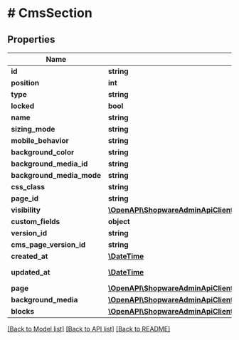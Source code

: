 # # CmsSection

## Properties

Name | Type | Description | Notes
------------ | ------------- | ------------- | -------------
**id** | **string** |  | [optional]
**position** | **int** |  |
**type** | **string** |  |
**locked** | **bool** |  | [optional]
**name** | **string** |  | [optional]
**sizing_mode** | **string** |  | [optional]
**mobile_behavior** | **string** |  | [optional]
**background_color** | **string** |  | [optional]
**background_media_id** | **string** |  | [optional]
**background_media_mode** | **string** |  | [optional]
**css_class** | **string** |  | [optional]
**page_id** | **string** |  |
**visibility** | [**\OpenAPI\ShopwareAdminApiClient\Model\CmsBlockJsonApiAllOfVisibility**](CmsBlockJsonApiAllOfVisibility.md) |  | [optional]
**custom_fields** | **object** |  | [optional]
**version_id** | **string** |  | [optional]
**cms_page_version_id** | **string** |  | [optional]
**created_at** | [**\DateTime**](\DateTime.md) |  | [readonly]
**updated_at** | [**\DateTime**](\DateTime.md) |  | [optional] [readonly]
**page** | [**\OpenAPI\ShopwareAdminApiClient\Model\CmsPage**](CmsPage.md) |  | [optional]
**background_media** | [**\OpenAPI\ShopwareAdminApiClient\Model\Media**](Media.md) |  | [optional]
**blocks** | [**\OpenAPI\ShopwareAdminApiClient\Model\CmsBlock[]**](CmsBlock.md) |  | [optional]

[[Back to Model list]](../../README.md#models) [[Back to API list]](../../README.md#endpoints) [[Back to README]](../../README.md)
